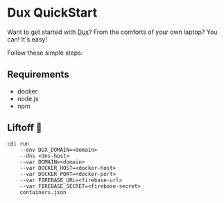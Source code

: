 # Dux QuickStart

Want to get started with [Dux](https://github.com/asbjornenge/dux)? From the comforts of your own laptop? You can! It's easy!

Follow these simple steps:

## Requirements

* docker
* node.js
* npm

## Liftoff :rocket:

    cdi run 
        --env DUX_DOMAIN=<domain> 
        --dns <dns-host>
        --var DOMAIN=<domain>
        --var DOCKER_HOST=<docker-host> 
        --var DOCKER_PORT=<docker-port> 
        --var FIREBASE_URL=<firebase-url> 
        --var FIREBASE_SECRET=<firebase-secret> 
        containers.json

